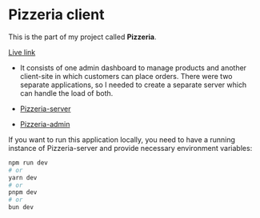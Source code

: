 # Pizzeria client

This is the part of my project called **Pizzeria**.

[Live link](https://pizzeria-client-ab.vercel.app)

- It consists of one admin dashboard to manage products and another client-site in which customers can place orders. There were two separate applications, so I needed to create a separate server which can handle the load of both.

- [Pizzeria-server](https://github.com/MohitNishad/pizzeria-server)
- [Pizzeria-admin](https://github.com/MohitNishad/pizzeria-admin)

If you want to run this application locally, you need to have a running instance of Pizzeria-server and provide necessary environment variables:

```bash
npm run dev
# or
yarn dev
# or
pnpm dev
# or
bun dev

